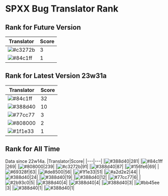 # SPXX Bug Translator Rank
## Rank for Future Version
|Translator|Score|
|---|---|
|![#c3272b](https://img.shields.io/static/v1?label=&message=LeYangZi&color=c3272b&style=flat-square)|3|
|![#84c1ff](https://img.shields.io/static/v1?label=&message=Don_Trueno&color=84c1ff&style=flat-square)|1|
## Rank for Latest Version 23w31a
|Translator|Score|
|---|---|
|![#84c1ff](https://img.shields.io/static/v1?label=&message=Don_Trueno&color=84c1ff&style=flat-square)|32|
|![#388d40](https://img.shields.io/static/v1?label=&message=Hatsuki_kiri&color=388d40&style=flat-square)|10|
|![#77cc77](https://img.shields.io/static/v1?label=&message=teddyxlandlee&color=77cc77&style=flat-square)|3|
|![#808000](https://img.shields.io/static/v1?label=&message=Olvcpr423&color=808000&style=flat-square)|2|
|![#1f1e33](https://img.shields.io/static/v1?label=&message=DrLee_lihr&color=1f1e33&style=flat-square)|1|
## Rank for All Time
Data since 22w14a.
|Translator|Score|
|---|---|
|![#388d40](https://img.shields.io/static/v1?label=&message=Hatsuki_kiri&color=388d40&style=flat-square)|281|
|![#84c1ff](https://img.shields.io/static/v1?label=&message=Don_Trueno&color=84c1ff&style=flat-square)|269|
|![#808000](https://img.shields.io/static/v1?label=&message=Olvcpr423&color=808000&style=flat-square)|239|
|![#c3272b](https://img.shields.io/static/v1?label=&message=LeYangZi&color=c3272b&style=flat-square)|91|
|![#388d40](https://img.shields.io/static/v1?label=&message=yzy32767&color=388d40&style=flat-square)|87|
|![#156fe6](https://img.shields.io/static/v1?label=&message=Lakeus&color=156fe6&style=flat-square)|69|
|![#69328f](https://img.shields.io/static/v1?label=&message=Ricolove&color=69328f&style=flat-square)|63|
|![#de8500](https://img.shields.io/static/v1?label=&message=AkashaMCPK&color=de8500&style=flat-square)|56|
|![#1f1e33](https://img.shields.io/static/v1?label=&message=DrLee_lihr&color=1f1e33&style=flat-square)|51|
|![#a2d2e2](https://img.shields.io/static/v1?label=&message=NoMathExpectation&color=a2d2e2&style=flat-square)|44|
|![#388d40](https://img.shields.io/static/v1?label=&message=dianliang&color=388d40&style=flat-square)|24|
|![#388d40](https://img.shields.io/static/v1?label=&message=KK899&color=388d40&style=flat-square)|19|
|![#388d40](https://img.shields.io/static/v1?label=&message=KatMelon&color=388d40&style=flat-square)|12|
|![#77cc77](https://img.shields.io/static/v1?label=&message=teddyxlandlee&color=77cc77&style=flat-square)|6|
|![#2b93c0](https://img.shields.io/static/v1?label=&message=Light_Beacon&color=2b93c0&style=flat-square)|5|
|![#388d40](https://img.shields.io/static/v1?label=&message=PercyDan&color=388d40&style=flat-square)|4|
|![#388d40](https://img.shields.io/static/v1?label=&message=Bingkler&color=388d40&style=flat-square)|4|
|![#388d40](https://img.shields.io/static/v1?label=&message=KaplanSteve&color=388d40&style=flat-square)|3|
|![#bb45ee](https://img.shields.io/static/v1?label=&message=XiTieShiZ&color=bb45ee&style=flat-square)|3|
|![#388d40](https://img.shields.io/static/v1?label=&message=Seayay&color=388d40&style=flat-square)|1|
|![#388d40](https://img.shields.io/static/v1?label=&message=lihl&color=388d40&style=flat-square)|1|